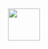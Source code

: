 <div align="center">
	<br>
    <br>
      <img src="https://github.githubassets.com/images/spinners/octocat-spinner-128.gif" width="64" height="64">
    <br>
	<br>
</div>